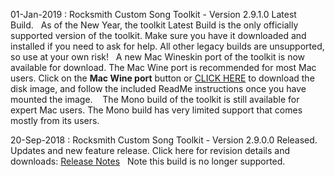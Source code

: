 01-Jan-2019 : Rocksmith Custom Song Toolkit - Version 2.9.1.0 Latest Build.&nbsp;&nbsp; As of the New Year, the toolkit Latest Build is the only officially supported version of the toolkit.  Make sure you have it downloaded and installed if you need to ask for help.  All other legacy builds are unsupported, so use at your own risk!&nbsp;&nbsp; A new Mac Wineskin port of the toolkit is now available for download.  The Mac Wine port is recommended for most Mac users.  Click on the **Mac Wine port** button or [CLICK HERE](ignition.customsforge.com/cfsm_uploads/rstools_mac/RocksmithTools.dmg) to download the disk image, and follow the included ReadMe instructions once you have mounted the image. &nbsp;&nbsp; The Mono build of the toolkit is still available for expert Mac users.  The Mono build has very limited support that comes mostly from its users.

20-Sep-2018 : Rocksmith Custom Song Toolkit - Version 2.9.0.0 Released.&nbsp;&nbsp; Updates and new feature release.  Click here for revision details and downloads:  [Release Notes](https://github.com/rscustom/rocksmith-custom-song-toolkit/releases/tag/2.9.0.0)&nbsp;&nbsp; Note this build is no longer supported.
